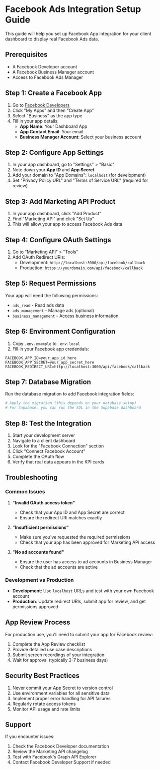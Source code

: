# Facebook Ads Integration Setup Guide

This guide will help you set up Facebook App integration for your client dashboard to display real Facebook Ads data.

## Prerequisites

- A Facebook Developer account
- A Facebook Business Manager account
- Access to Facebook Ads Manager

## Step 1: Create a Facebook App

1. Go to [Facebook Developers](https://developers.facebook.com/)
2. Click "My Apps" and then "Create App"
3. Select "Business" as the app type
4. Fill in your app details:
   - **App Name**: Your Dashboard App
   - **App Contact Email**: Your email
   - **Business Manager Account**: Select your business account

## Step 2: Configure App Settings

1. In your app dashboard, go to "Settings" > "Basic"
2. Note down your **App ID** and **App Secret**
3. Add your domain to "App Domains": `localhost` (for development)
4. Set "Privacy Policy URL" and "Terms of Service URL" (required for review)

## Step 3: Add Marketing API Product

1. In your app dashboard, click "Add Product"
2. Find "Marketing API" and click "Set Up"
3. This will allow your app to access Facebook Ads data

## Step 4: Configure OAuth Settings

1. Go to "Marketing API" > "Tools"
2. Add OAuth Redirect URIs:
   - Development: `http://localhost:3000/api/facebook/callback`
   - Production: `https://yourdomain.com/api/facebook/callback`

## Step 5: Request Permissions

Your app will need the following permissions:
- `ads_read` - Read ads data
- `ads_management` - Manage ads (optional)
- `business_management` - Access business information

## Step 6: Environment Configuration

1. Copy `.env.example` to `.env.local`
2. Fill in your Facebook app credentials:

```env
FACEBOOK_APP_ID=your_app_id_here
FACEBOOK_APP_SECRET=your_app_secret_here
FACEBOOK_REDIRECT_URI=http://localhost:3000/api/facebook/callback
```

## Step 7: Database Migration

Run the database migration to add Facebook integration fields:

```bash
# Apply the migration (this depends on your database setup)
# For Supabase, you can run the SQL in the Supabase dashboard
```

## Step 8: Test the Integration

1. Start your development server
2. Navigate to a client dashboard
3. Look for the "Facebook Connection" section
4. Click "Connect Facebook Account"
5. Complete the OAuth flow
6. Verify that real data appears in the KPI cards

## Troubleshooting

### Common Issues

1. **"Invalid OAuth access token"**
   - Check that your App ID and App Secret are correct
   - Ensure the redirect URI matches exactly

2. **"Insufficient permissions"**
   - Make sure you've requested the required permissions
   - Check that your app has been approved for Marketing API access

3. **"No ad accounts found"**
   - Ensure the user has access to ad accounts in Business Manager
   - Check that the ad accounts are active

### Development vs Production

- **Development**: Use `localhost` URLs and test with your own Facebook account
- **Production**: Update redirect URIs, submit app for review, and get permissions approved

## App Review Process

For production use, you'll need to submit your app for Facebook review:

1. Complete the App Review checklist
2. Provide detailed use case descriptions
3. Submit screen recordings of your integration
4. Wait for approval (typically 3-7 business days)

## Security Best Practices

1. Never commit your App Secret to version control
2. Use environment variables for all sensitive data
3. Implement proper error handling for API failures
4. Regularly rotate access tokens
5. Monitor API usage and rate limits

## Support

If you encounter issues:
1. Check the Facebook Developer documentation
2. Review the Marketing API changelog
3. Test with Facebook's Graph API Explorer
4. Contact Facebook Developer Support if needed